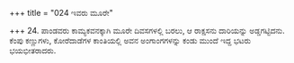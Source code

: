 +++
title = "024 ಇವರು ಮೂರೇ"

+++
24. ಪಾಂಡವರು ಕಾಮ್ಯಕವನಕ್ಕಾಗಿ ಮೂರೇ ದಿವಸಗಳಲ್ಲಿ ಬರಲು, ಆ ರಾಕ್ಷಸನು ದಾರಿಯನ್ನು ಅಡ್ಡಗಟ್ಟಿದನು. ಕೆಂಪು ಕಣ್ಣುಗಳು, ಕೋರೆದಾಡೆಗಳ ಕಾಂತಿಯಲ್ಲಿ ಅವನ ಅಂಗಾಂಗಗಳನ್ನು ಕಂಡು ಮುಂದೆ ಇದ್ದ ಭಟರು ಭಯಭೀತರಾದರು.